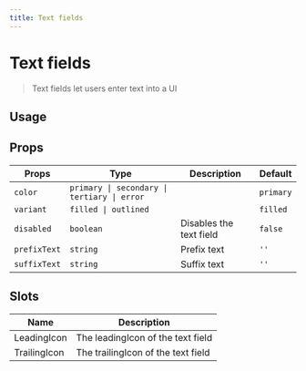 ```yaml
---
title: Text fields
---
```


# Text fields

> Text fields let users enter text into a UI

## Usage

<usage name="text-fields"></usage>

## Props

| Props        | Type                                        | Description             | Default   |
| ------------ | ------------------------------------------- | ----------------------- | --------- |
| `color`      | `primary \| secondary \| tertiary \| error` |                         | `primary` |
| `variant`    | `filled \| outlined`                        |                         | `filled`  |
| `disabled`   | `boolean`                                   | Disables the text field | `false`   |
| `prefixText` | `string`                                    | Prefix text             | `''`      |
| `suffixText` | `string`                                    | Suffix text             | `''`      |

## Slots

| Name         | Description                        |
| ------------ | ---------------------------------- |
| LeadingIcon  | The leadingIcon of the text field  |
| TrailingIcon | The trailingIcon of the text field |
